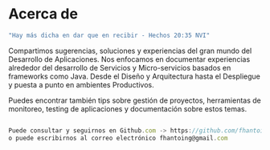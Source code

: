 # Acerca de 

```javascript
"Hay más dicha en dar que en recibir - Hechos 20:35 NVI"
```

Compartimos sugerencias, soluciones y experiencias del gran mundo del Desarrollo de Aplicaciones.
Nos enfocamos en documentar experiencias alrededor del desarrollo de Servicios y Micro-servicios basados en frameworks como Java. Desde el Diseño y Arquitectura 
hasta el Despliegue y puesta a punto en ambientes Productivos.

Puedes encontrar también tips sobre gestión de proyectos, herramientas de monitoreo, testing de aplicaciones y documentación sobre estos temas.
  
```javascript

Puede consultar y seguirnos en Github.com -> https://github.com/fhantoing/computerx-blogposts
o puede escribirnos al correo electrónico fhantoing@gmail.com

```

